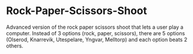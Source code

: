 # Rock-Paper-Scissors-Shoot
Advanced version of the rock paper scissors shoot that lets a user play a computer. Instead of 3 options (rock, paper, scissors), there are 5 options (Olserod, Knarrevik, Utespelare, Yngvar, Melltorp) and each option beats 2 others. 
